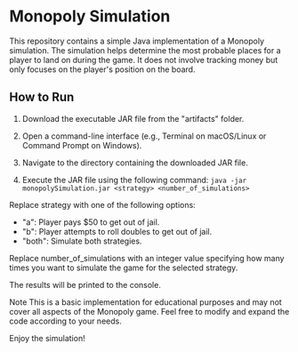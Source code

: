 # Monopoly Simulation

This repository contains a simple Java implementation of a Monopoly simulation. The simulation helps determine the most probable places for a player to land on during the game. It does not involve tracking money but only focuses on the player's position on the board.

## How to Run

1. Download the executable JAR file from the "artifacts" folder.

2. Open a command-line interface (e.g., Terminal on macOS/Linux or Command Prompt on Windows).

3. Navigate to the directory containing the downloaded JAR file.

4. Execute the JAR file using the following command:
`java -jar monopolySimulation.jar <strategy> <number_of_simulations>`

Replace strategy with one of the following options:

* "a": Player pays $50 to get out of jail.
* "b": Player attempts to roll doubles to get out of jail.
* "both": Simulate both strategies.

Replace number_of_simulations with an integer value specifying how many times you want to simulate the game for the selected strategy.

The results will be printed to the console.

Note
This is a basic implementation for educational purposes and may not cover all aspects of the Monopoly game. Feel free to modify and expand the code according to your needs.

Enjoy the simulation!
